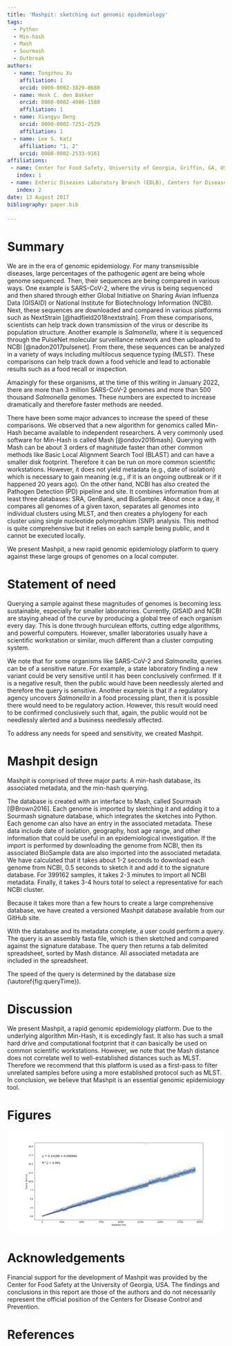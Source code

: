 ```yaml
---
title: 'Mashpit: sketching out genomic epidemiology'
tags:
  - Python
  - Min-hash 
  - Mash
  - Sourmash
  - Outbreak
authors:
  - name: Tongzhou Xu
    affiliation: 1
    orcid: 0000-0002-3829-8688
  - name: Henk C. den Bakker
    orcid: 0000-0002-4086-1580
    affiliation: 1
  - name: Xiangyu Deng
    orcid: 0000-0002-7251-2529
    affiliation: 1
  - name: Lee S. Katz
    affiliation: "1, 2"
    orcid: 0000-0002-2533-9161
affiliations:
 - name: Center for Food Safety, University of Georgia, Griffin, GA, USA
   index: 1
 - name: Enteric Diseases Laboratory Branch (EDLB), Centers for Disease Control and Prevention, Atlanta, GA, USA
   index: 2
date: 13 August 2017
bibliography: paper.bib

---
```


# Summary

We are in the era of genomic epidemiology.
For many transmissible diseases, large percentages of the pathogenic agent are being whole genome sequenced.
Then, their sequences are being compared in various ways.
One example is SARS-CoV-2, where the virus is being sequenced and then shared through either Global Initiative on Sharing Avian Influenza Data (GISAID) or National Institute for Biotechnology Information (NCBI).
Next, these sequences are downloaded and compared in various platforms such as NextStrain [@hadfield2018nextstrain].
From these comparisons, scientists can help track down transmission of the virus or describe its population structure.
Another example is _Salmonella_, where it is sequenced through the PulseNet molecular surveillance network and then uploaded to NCBI [@nadon2017pulsenet].
From there, these sequences can be analyzed in a variety of ways including multilocus sequence typing (MLST).
These comparisons can help track down a food vehicle and lead to actionable results
such as a food recall or inspection.

Amazingly for these organisms, at the time of this writing in January 2022, there are more than 3 million SARS-CoV-2 genomes and more than 500 thousand _Salmonella_ genomes.
These numbers are expected to increase dramatically and therefore faster methods are needed.

There have been some major advances to increase the speed of these comparisons.
We observed that a new algorithm for genomics called Min-Hash became available
to independent researchers.
A very commonly used software for Min-Hash is called Mash [@ondov2016mash].
Querying with Mash can be about 3 orders of magnitude faster than other common methods like
Basic Local Alignment Search Tool (BLAST)
and can have a smaller disk footprint.
Therefore it can be run on more common scientific workstations.
However, it does not yield metadata (e.g., date of isolation)
which is necessary to gain meaning (e.g., if it is an ongoing outbreak or if it happened 20 years ago).
On the other hand, NCBI has also created the Pathogen Detection (PD) pipeline and site.
It combines information from at least three databases: SRA, GenBank, and BioSample.
About once a day, it compares all genomes of a given taxon, separates all genomes into individual clusters using MLST, and then creates a phylogeny for each cluster using single nucleotide polymorphism (SNP) analysis.
This method is quite comprehensive but it relies on each sample being public, and it cannot be executed locally.

We present Mashpit, a new rapid genomic epidemiology platform to query against these large groups of genomes on a local computer.

# Statement of need 

Querying a sample against these magnitudes of genomes is becoming less sustainable,
especially for smaller laboratories.
Currently, GISAID and NCBI are staying ahead of the curve by producing a global tree of each organism
every day.
This is done through hurculean efforts, cutting edge algorithms, and powerful computers.
However, smaller laboratories usually have a scientific workstation or similar,
much different than a cluster computing system.

We note that for some organisms like SARS-CoV-2 and _Salmonella_, queries
can be of a sensitive nature.
For example, a state laboratory finding a new variant could be very sensitive
until it has been conclusively confirmed.
If it is a negative result, then the public would have been needlessly alerted
and therefore the query is sensitive.
Another example is that if a regulatory agency uncovers _Salmonella_ in a food
processing plant, then it is possible there would need to be regulatory action.
However, this result would need to be confirmed conclusively such that, again,
the public would not be needlessly alerted and a business needlessly affected.

To address any needs for speed and sensitivity, we created Mashpit.

# Mashpit design

Mashpit is comprised of three major parts: A min-hash database, its associated metadata, and the min-hash querying.

The database is created with an interface to Mash, called Sourmash [@Brown2016].
Each genome is imported by sketching it and adding it to a Sourmash signature database, which integrates the sketches into Python.
Each genome can also have an entry in the associated metadata. These data include date of isolation, geography, host age range, and other information that could be useful in an epidemiological investigation.
If the import is performed by downloading the genome from NCBI, then its associated BioSample data are also imported into the associated metadata.
We have calculated that it takes about 1-2 seconds to download each genome from NCBI, 0.5 seconds to sketch it and add it to the signature database.
For 399162 samples, it takes 2-3 minutes to import all NCBI metadata.
Finally, it takes 3-4 hours total to select a representative for each NCBI cluster.

Because it takes more than a few hours to create a large comprehensive database,
we have created a versioned Mashpit database available from our GitHub site.

With the database and its metadata complete, a user could perform a query.
The query is an assembly fasta file, which is then sketched and compared against the signature database.
The query then returns a tab delimited spreadsheet, sorted by Mash distance.
All associated metadata are included in the spreadsheet.

The speed of the query is determined by the database size (\autoref{fig:queryTime}).

# Discussion

We present Mashpit, a rapid genomic epidemiology platform.
Due to the underlying algorithm Min-Hash, it is excedingly fast.
It also has such a small hard drive and computational footprint that it can basically be used on common scientific workstations.
However, we note that the Mash distance does not correlate well to well-established distances such as MLST.
Therefore we recommend that this platform is used as a first-pass to filter unrelated samples before using a more established protocol such as MLST.
In conclusion, we believe that Mashpit is an essential genomic epidemiology tool.

# Figures

![The speed of an individual query is related to the size of the database linearly.\label{fig:queryTime}](query_time.png)

# Acknowledgements

Financial support for the development of Mashpit was provided by the Center for Food Safety at the University of Georgia, USA.
The findings and conclusions in this report are those of the authors and do not necessarily represent the official position of the Centers for Disease Control and Prevention.

# References
